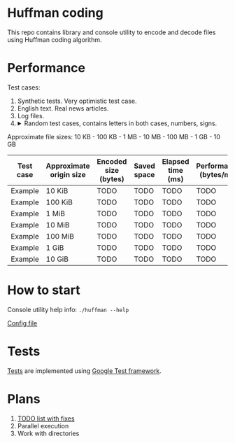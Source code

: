 # Huffman coding
This repo contains library and console utility to encode and decode files
using Huffman coding algorithm.

# Performance
Test cases:
1. Synthetic tests. Very optimistic test case.
2. English text. Real news articles.
3. Log files.
4. <details><summary>Random test cases, contains letters in both cases, numbers, signs.</summary>

Approximate file sizes: 10 KB - 100 KB - 1 MB - 10 MB - 100 MB - 1 GB - 10 GB

| Test case | Approximate origin size | Encoded size (bytes) | Saved space | Elapsed time (ms) | Performance (bytes/ms) |
| --------- | ----------------------- | -------------------- | ----------- | ----------------- | ---------------------- |
| Example   | 10 KiB                  | TODO                 | TODO        | TODO              | TODO                   |
| Example   | 100 KiB                 | TODO                 | TODO        | TODO              | TODO                   |
| Example   | 1 MiB                   | TODO                 | TODO        | TODO              | TODO                   |
| Example   | 10 MiB                  | TODO                 | TODO        | TODO              | TODO                   |
| Example   | 100 MiB                 | TODO                 | TODO        | TODO              | TODO                   |
| Example   | 1 GiB                   | TODO                 | TODO        | TODO              | TODO                   |
| Example   | 10 GiB                  | TODO                 | TODO        | TODO              | TODO                   |

</details>

# How to start
Console utility help info: ```./huffman --help```

[Config file](/src/config.h)

# Tests
[Tests](/tests/) are implemented using 
[Google Test framework](https://github.com/google/googletest).

# Plans
1. [TODO list with fixes](/TODO.md)
2. Parallel execution
3. Work with directories
